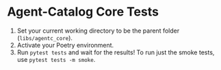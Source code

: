 # Agent-Catalog Core Tests

1. Set your current working directory to be the parent folder (`libs/agentc_core`).
2. Activate your Poetry environment.
3. Run `pytest tests` and wait for the results! To run just the smoke tests, use `pytest tests -m smoke`.